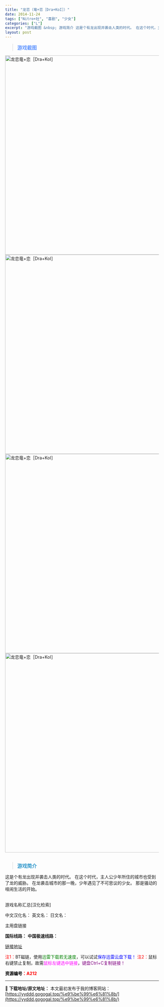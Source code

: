 ```yaml
---
title: "龙恋（竜+恋［Dra+KoI］）"
date: 2014-11-24
tags: ["Nitro+社", "喜剧", "少女"]
categories: ["L"]
excerpt: "游戏截图 &nbsp; 游戏简介 这是个有龙出现并袭击人类的时代。 在这个时代，主人公少年所住的城市也受到了龙的威胁。 在龙袭击城市的那一晚，少年遇见了不可思议的少女。 那是骚动的喧闹生活的开始。 &nbsp; 游戏名称汇总[汉化检索] 中文汉化名： 英文名： 日文名： 主用盘链接 国际线路： 中国&hellip;"
layout: post
---
```


<div>
<blockquote><b><span style="font-size: 12pt; color: #6699ff;">游戏截图</span></b></blockquote>
<div><img title="点击放大" src="https://yyddd.gogogal.top/wp-content/uploads/2025/04/20250430_6811e718e85ce.webp" alt="龙恋竜+恋［Dra+KoI］" width="650" /></div>
<div><img title="点击放大" src="https://yyddd.gogogal.top/wp-content/uploads/2025/04/20250430_6811e71a9b848.webp" alt="龙恋竜+恋［Dra+KoI］" width="650" /></div>
<div><img title="点击放大" src="https://yyddd.gogogal.top/wp-content/uploads/2025/04/20250430_6811e71c033db.webp" alt="龙恋竜+恋［Dra+KoI］" width="650" /></div>
<div><img title="点击放大" src="https://yyddd.gogogal.top/wp-content/uploads/2025/04/20250430_6811e71dbedc6.webp" alt="龙恋竜+恋［Dra+KoI］" width="650" /></div>
&nbsp;
<blockquote><b><span style="font-size: 12pt; color: #3399cc;">游戏简介</span></b></blockquote>
<div>这是个有龙出现并袭击人类的时代。
在这个时代，主人公少年所住的城市也受到了龙的威胁。
在龙袭击城市的那一晚，少年遇见了不可思议的少女。
那是骚动的喧闹生活的开始。</div>
&nbsp;

游戏名称汇总[汉化检索]

中文汉化名：
英文名：
日文名：
</div>
<div class="panel panel-primary">
<div class="panel-heading">主用盘链接</div>
<div class="panel-body">

<b>国际线路：</b>
<b>中国极速线路：</b>

<!--wechatfans start-->

<a href="https://pan.xunlei.com/s/VORf1niJGKEWu2cjRHxenxLzA1?pwd=ffpy#">链接地址</a>

<!--wechatfans end-->
<span style="color: #ff0000;">注1：</span>BT磁链，使用<span style="color: #008000;">迅雷下载若无速度</span>，可以试试<span style="color: #0000ff;">保存迅雷云盘下载！</span>
<span style="color: #ff0000;">注2：</span>鼠标右键禁止复制，故需<span style="color: #ff00ff;">鼠标左键选中链接</span>，<span style="color: #800080;">键盘Ctrl+C复制链接！</span>

</div>
<div class="panel-footer"><span style="color: #ff0000;"><b><span style="color: #000000;">资源编号</span>：A212</b></span></div>
</div>

---
📖 **下载地址/原文地址：** 本文最初发布于我的博客网站：[https://yyddd.gogogal.top/%e9%be%99%e6%81%8b/](https://yyddd.gogogal.top/%e9%be%99%e6%81%8b/)
